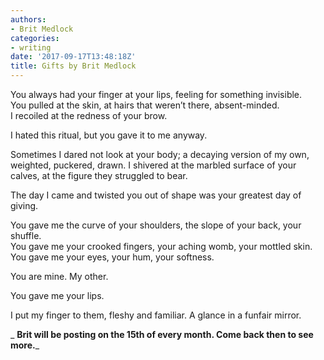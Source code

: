 ```yaml
---
authors:
- Brit Medlock
categories:
- writing
date: '2017-09-17T13:48:18Z'
title: Gifts by Brit Medlock
---
```

You always had your finger at your lips, feeling for something invisible.<br> 
You pulled at the skin, at hairs that weren’t there, absent-minded.  
I recoiled at the redness of your brow.  

I hated this ritual, but you gave it to me anyway.  

Sometimes I dared not look at your body; a decaying version of my own, weighted, puckered, drawn. I shivered at the marbled surface of your calves, at the figure they struggled to bear.  

The day I came and twisted you out of shape was your greatest day of giving.  

You gave me the curve of your shoulders, the slope of your back, your shuffle.  
You gave me your crooked fingers, your aching womb, your mottled skin.<br> 
You gave me your eyes, your hum, your softness.<br> 

You are mine. My other.<br> 

You gave me your lips.<br> 

I put my finger to them, fleshy and familiar. A glance in a funfair mirror.<br> 

_
**Brit will be posting on the 15th of every month. Come back then to see more.**_